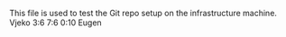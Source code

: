 This file is used to test the Git repo setup on the infrastructure machine.
Vjeko 3:6 7:6 0:10 Eugen

